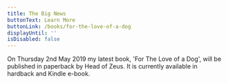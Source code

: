 ```yaml
---
title: The Big News
buttonText: Learn More
buttonLink: /books/for-the-love-of-a-dog
displayUntil: ''
isDisabled: false
---
```


On Thursday 2nd May 2019 my latest book, 'For The Love of a Dog', will be published in paperback by Head of Zeus. It is currently available in hardback and Kindle e-book.
